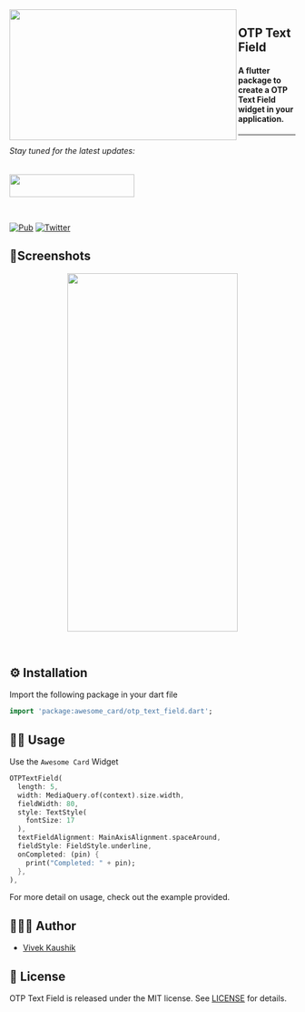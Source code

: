 <a href="https://github.com/iamvivekkaushik/OTPTextField">
<img align="left" src="https://raw.githubusercontent.com/iamvivekkaushik/OTPTextField/master/screenshot/logo.png" width="400" height="230" /></a>

<p><h2 align="left">OTP Text Field</h2></p>

<h4>A flutter package to create a OTP Text Field widget in your application.</h4>


___


<p><h6>Stay tuned for the latest updates:</h6>
<a href="https://github.com/iamvivekkaushik" >
<img src="https://raw.githubusercontent.com/iamvivekkaushik/OTPTextField/master/screenshot/github.png" width="220" height="40"></a></p>

</br>

[![Pub](https://img.shields.io/pub/v/otp_text_field)](https://pub.dev/packages/awesome_card/versions/1.0.0)
[![Twitter](https://img.shields.io/badge/Twitter-@vivek_kaushik_-blue.svg?style=flat)](https://twitter.com/vivek_kaushik_)

## 📱Screenshots
<p align="center">
<img src="https://raw.githubusercontent.com/iamvivekkaushik/OTPTextField/master/screenshot/screen.png" width="300" height="630"/>
</p>
<br>

## ⚙️ Installation

Import the following package in your dart file

```dart
import 'package:awesome_card/otp_text_field.dart';
```

## 👨‍💻 Usage

Use the `Awesome Card` Widget

```dart
OTPTextField(
  length: 5,
  width: MediaQuery.of(context).size.width,
  fieldWidth: 80,
  style: TextStyle(
    fontSize: 17
  ),
  textFieldAlignment: MainAxisAlignment.spaceAround,
  fieldStyle: FieldStyle.underline,
  onCompleted: (pin) {
    print("Completed: " + pin);
  },
),
```

For more detail on usage, check out the example provided.


## 🙍🏻‍♂️ Author

* [Vivek Kaushik](http://github.com/iamvivekkaushik/)


## 📄 License

OTP Text Field is released under the MIT license.
See [LICENSE](./LICENSE) for details.
